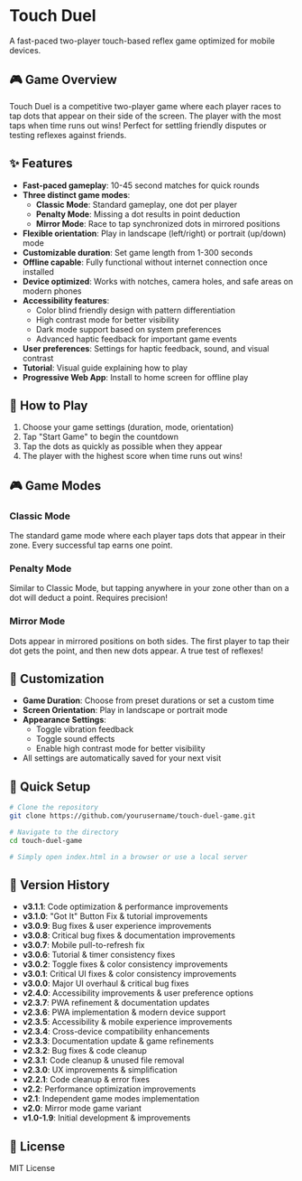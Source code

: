 # Touch Duel

A fast-paced two-player touch-based reflex game optimized for mobile devices.

## 🎮 Game Overview

Touch Duel is a competitive two-player game where each player races to tap dots that appear on their side of the screen. The player with the most taps when time runs out wins! Perfect for settling friendly disputes or testing reflexes against friends.

## ✨ Features

- **Fast-paced gameplay**: 10-45 second matches for quick rounds
- **Three distinct game modes**:
  - **Classic Mode**: Standard gameplay, one dot per player
  - **Penalty Mode**: Missing a dot results in point deduction
  - **Mirror Mode**: Race to tap synchronized dots in mirrored positions
- **Flexible orientation**: Play in landscape (left/right) or portrait (up/down) mode
- **Customizable duration**: Set game length from 1-300 seconds
- **Offline capable**: Fully functional without internet connection once installed
- **Device optimized**: Works with notches, camera holes, and safe areas on modern phones
- **Accessibility features**: 
  - Color blind friendly design with pattern differentiation
  - High contrast mode for better visibility
  - Dark mode support based on system preferences
  - Advanced haptic feedback for important game events
- **User preferences**: Settings for haptic feedback, sound, and visual contrast
- **Tutorial**: Visual guide explaining how to play
- **Progressive Web App**: Install to home screen for offline play

## 🚀 How to Play

1. Choose your game settings (duration, mode, orientation)
2. Tap "Start Game" to begin the countdown
3. Tap the dots as quickly as possible when they appear
4. The player with the highest score when time runs out wins!

## 🎮 Game Modes

### Classic Mode
The standard game mode where each player taps dots that appear in their zone. Every successful tap earns one point.

### Penalty Mode
Similar to Classic Mode, but tapping anywhere in your zone other than on a dot will deduct a point. Requires precision!

### Mirror Mode
Dots appear in mirrored positions on both sides. The first player to tap their dot gets the point, and then new dots appear. A true test of reflexes!

## 🎨 Customization

- **Game Duration**: Choose from preset durations or set a custom time
- **Screen Orientation**: Play in landscape or portrait mode
- **Appearance Settings**:
  - Toggle vibration feedback
  - Toggle sound effects
  - Enable high contrast mode for better visibility
- All settings are automatically saved for your next visit

## 🔧 Quick Setup

```bash
# Clone the repository
git clone https://github.com/yourusername/touch-duel-game.git

# Navigate to the directory
cd touch-duel-game

# Simply open index.html in a browser or use a local server
```

## 🔄 Version History

- **v3.1.1**: Code optimization & performance improvements
- **v3.1.0**: "Got It" Button Fix & tutorial improvements
- **v3.0.9**: Bug fixes & user experience improvements
- **v3.0.8**: Critical bug fixes & documentation improvements
- **v3.0.7**: Mobile pull-to-refresh fix
- **v3.0.6**: Tutorial & timer consistency fixes
- **v3.0.2**: Toggle fixes & color consistency improvements
- **v3.0.1**: Critical UI fixes & color consistency improvements
- **v3.0.0**: Major UI overhaul & critical bug fixes
- **v2.4.0**: Accessibility improvements & user preference options
- **v2.3.7**: PWA refinement & documentation updates
- **v2.3.6**: PWA implementation & modern device support
- **v2.3.5**: Accessibility & mobile experience improvements
- **v2.3.4**: Cross-device compatibility enhancements
- **v2.3.3**: Documentation update & game refinements
- **v2.3.2**: Bug fixes & code cleanup
- **v2.3.1**: Code cleanup & unused file removal
- **v2.3.0**: UX improvements & simplification
- **v2.2.1**: Code cleanup & error fixes
- **v2.2**: Performance optimization improvements
- **v2.1**: Independent game modes implementation
- **v2.0**: Mirror mode game variant
- **v1.0-1.9**: Initial development & improvements

## 📝 License

MIT License
